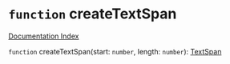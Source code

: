 # `function` createTextSpan

[Documentation Index](../README.md)

`function` createTextSpan(start: `number`, length: `number`): [TextSpan](../private.interface.TextSpan/README.md)
